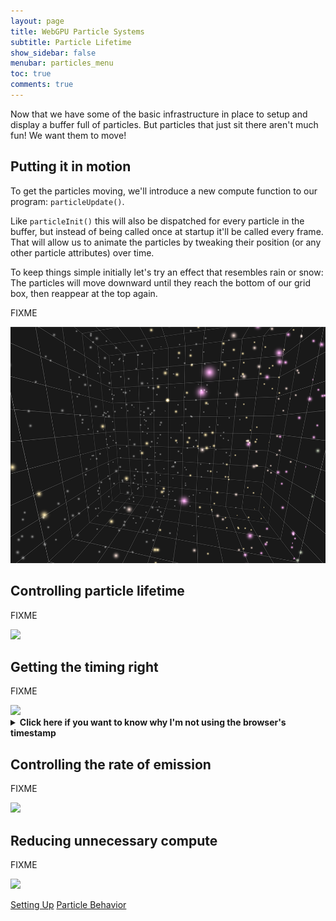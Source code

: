 ```yaml
---
layout: page
title: WebGPU Particle Systems
subtitle: Particle Lifetime
show_sidebar: false
menubar: particles_menu
toc: true
comments: true
---
```


<link rel="stylesheet" href="../particles.css">
<script src='../embedded-demos.js'></script>

Now that we have some of the basic infrastructure in place to setup and display a buffer full of particles. But particles that just sit there aren't much fun! We want them to move!

## Putting it in motion
To get the particles moving, we'll introduce a new compute function to our program: `particleUpdate()`.

Like `particleInit()` this will also be dispatched for every particle in the buffer, but instead of being called once at startup it'll be called every frame. That will allow us to animate the particles by tweaking their position (or any other particle attributes) over time.

To keep things simple initially let's try an effect that resembles rain or snow: The particles will move downward until they reach the bottom of our grid box, then reappear at the top again.

FIXME

<a class='demo-link' href='https://toji.github.io/webgpu-particles/3.html'>
  <img src='02-01.png' />
</a>

## Controlling particle lifetime

FIXME

<a class='demo-link' href='https://toji.github.io/webgpu-particles/4.html'>
  <img src='02-02.png' />
</a>

## Getting the timing right

FIXME

<a class='demo-link' href='https://toji.github.io/webgpu-particles/5.html'>
  <img src='02-03.png' />
</a>

<details markdown=block>
  <summary markdown=span><b>Click here if you want to know why I'm not using the browser's timestamp</b></summary>
  You may have read the above section and wondered why I'm not simply using the timestamp that the browser provides, either through the `requestAnimationFrame()` callback or from the `performance.now()` method. The answer is that I _am_ using them internally to calculate the `delta`, but there's several reasons why I *don't* want to use that directly as the `time` we're passing to the compute shaders.

  First is that I'm doing some work behind the scenes to capture long deltas (greater than 1s) between frames and skip them. This might be due to the user switching tabs or minimizing the windows and then coming back later, or there could just be a long hang as the system does something else. Either way, if the delta suddenly comes back as 20s when the usual expectation is in the realm of 0.016s you can get some strange looking discontinuities. So I'm omitting those from the deltas, but if we passed the browser-provided timestamp to the shader then you'd start having large jumps in the timestamp but NOT the delta, which could lead to it's own issues depending on how the particle system is set up.

  Similarly, our `speedMultiplier` control can affect both the delta _and_ the timestamp if we're tracking the timestamp ourselves, making sure that our system runs the same at half speed or 2x speed.

  And finally, by tracking our own timestamp based off the deltas we can guarantee that it always starts at zero, which is nice both from a predictability standpoint and helps floating point precision if the system runs for a *really* long time.
</details>

## Controlling the rate of emission

FIXME

<a class='demo-link' href='https://toji.github.io/webgpu-particles/6.html'>
  <img src='02-04.png' />
</a>

## Reducing unnecessary compute

FIXME

<a class='demo-link' href='https://toji.github.io/webgpu-particles/7.html'>
  <img src='02-05.png' />
</a>


<a class='button is-primary prev-page' href='../01-setup/'>Setting Up</a>
<a class='button is-primary next-page' href='../03-behavior/'>Particle Behavior</a>
